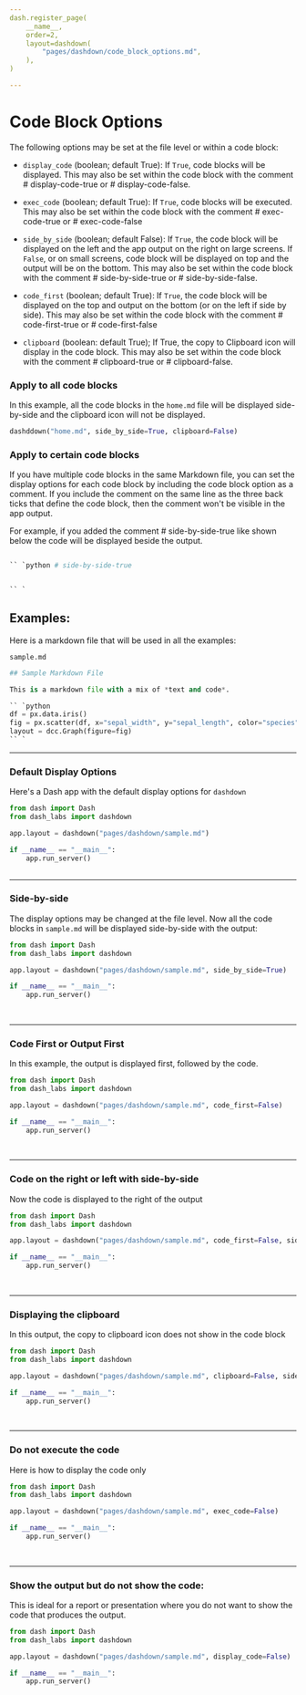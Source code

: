 ```yaml
---
dash.register_page(
    __name__,   
    order=2,
    layout=dashdown(
        "pages/dashdown/code_block_options.md",
    ),
)

---
```


# Code Block Options
The following options may be set at the file level or within a code block:

- `display_code` (boolean; default True): If `True`, code blocks will be displayed. This may also be set within the code block with the comment # display-code-true or # display-code-false.

- `exec_code` (boolean; default True):
         If `True`, code blocks will be executed.  This may also be set within the code block with the comment # exec-code-true or # exec-code-false

- `side_by_side` (boolean; default False):
        If `True`, the code block will be displayed on the left and the app output on the right on large screens.
        If `False`, or on small screens, code block will be displayed on top and the output will be on the bottom.
        This may also be set within the code block with the comment # side-by-side-true or # side-by-side-false.

- `code_first` (boolean; default True):
        If `True`, the code block will be displayed on the top and output on the bottom (or on the left if side by side).
        This may also be set within the code block with the comment # code-first-true or # code-first-false

- `clipboard` (boolean: default True);
        If True, the copy to Clipboard icon will display in the code block.  This may also be set within the code block
        with the comment # clipboard-true or # clipboard-false.



### Apply to all code blocks
In this example, all the code blocks in the `home.md` file will be displayed side-by-side and the clipboard icon will
not be displayed.

```python exec-code-false clipboard-false
dashddown("home.md", side_by_side=True, clipboard=False)
```

### Apply to certain code blocks

If you have multiple code blocks in the same Markdown file, you can set the display options for each code block by
including the code block option as a comment.  If you include the comment on the same line as the three back ticks
that define the code block, then the comment won't be visible in the app output. 

For example, if you added the comment # side-by-side-true like shown below the code will be displayed beside the output.


```python exec-code-false

`` `python # side-by-side-true


`` `

```

## Examples:

Here is a markdown file that will be used in all the examples:

`sample.md`
```python # exec-code-false
## Sample Markdown File

This is a markdown file with a mix of *text and code*.

`` `python
df = px.data.iris()
fig = px.scatter(df, x="sepal_width", y="sepal_length", color="species")
layout = dcc.Graph(figure=fig)
`` `

```

----

### Default Display Options

Here's a Dash app with the default display options for `dashdown`

```python 
from dash import Dash
from dash_labs import dashdown

app.layout = dashdown("pages/dashdown/sample.md")

if __name__ == "__main__":
    app.run_server()
    
````

----

### Side-by-side
The display options may be changed at the file level.  Now all the code blocks in `sample.md` will be displayed side-by-side with the output:


```python 
from dash import Dash
from dash_labs import dashdown

app.layout = dashdown("pages/dashdown/sample.md", side_by_side=True)

if __name__ == "__main__":
    app.run_server()
    
    
```

--------

### Code First or Output First

In this example, the output is displayed first, followed by the code.  

```python 
from dash import Dash
from dash_labs import dashdown

app.layout = dashdown("pages/dashdown/sample.md", code_first=False)

if __name__ == "__main__":
    app.run_server()
    
    
```

-------

### Code on the right or left with side-by-side

Now the code is displayed to the right of the output

```python 
from dash import Dash
from dash_labs import dashdown

app.layout = dashdown("pages/dashdown/sample.md", code_first=False, side_by_side=True)

if __name__ == "__main__":
    app.run_server()
    
    
```

-----

### Displaying the clipboard

In this output, the copy to clipboard icon does not show in the code block


```python 
from dash import Dash
from dash_labs import dashdown

app.layout = dashdown("pages/dashdown/sample.md", clipboard=False, side_by_side=True)

if __name__ == "__main__":
    app.run_server()
    
    
```

-----


### Do not execute the code

Here is how to display the code only


```python 
from dash import Dash
from dash_labs import dashdown

app.layout = dashdown("pages/dashdown/sample.md", exec_code=False)

if __name__ == "__main__":
    app.run_server()
    
    
```
----

### Show the output but do not show the code:

This is ideal for a report or presentation where you do not want to show the code that produces the output.


```python 
from dash import Dash
from dash_labs import dashdown

app.layout = dashdown("pages/dashdown/sample.md", display_code=False)

if __name__ == "__main__":
    app.run_server()
    
    
```





